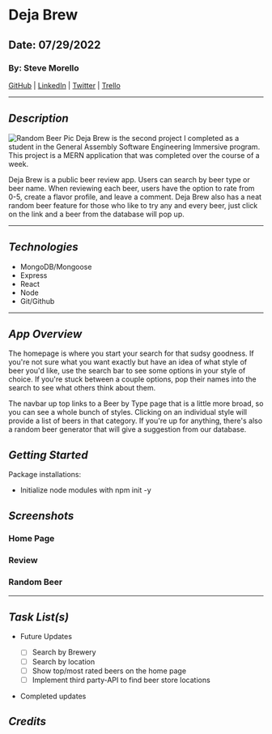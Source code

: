 # Deja Brew

## Date: 07/29/2022

### By: Steve Morello

[GitHub](https://github.com/scubastove4) | [LinkedIn](https://www.linkedin.com/in/stephen-morello/) | [Twitter](https://twitter.com/scubastove4) | [Trello](https://trello.com/b/dRCos2ci/deja-brew)

---

## **_Description_**

![Random Beer Pic](https://external-content.duckduckgo.com/iu/?u=https%3A%2F%2Fg.foolcdn.com%2Feditorial%2Fimages%2F492714%2Fbeer-on-a-table.jpg&f=1&nofb=1)
Deja Brew is the second project I completed as a student in the General Assembly Software Engineering Immersive program. This project is a MERN application that was completed over the course of a week.

Deja Brew is a public beer review app. Users can search by beer type or beer name. When reviewing each beer, users have the option to rate from 0-5, create a flavor profile, and leave a comment. Deja Brew also has a neat random beer feature for those who like to try any and every beer, just click on the link and a beer from the database will pop up.

---

## **_Technologies_**

- MongoDB/Mongoose
- Express
- React
- Node
- Git/Github

---

## **_App Overview_**

The homepage is where you start your search for that sudsy goodness. If you're not sure what you want exactly but have an idea of what style of beer you'd like, use the search bar to see some options in your style of choice. If you're stuck between a couple options, pop their names into the search to see what others think about them.

The navbar up top links to a Beer by Type page that is a little more broad, so you can see a whole bunch of styles. Clicking on an individual style will provide a list of beers in that category. If you're up for anything, there's also a random beer generator that will give a suggestion from our database.

## **_Getting Started_**

Package installations:

- Initialize node modules with npm init -y

## **_Screenshots_**

### Home Page

### Review

### Random Beer

---

## **_Task List(s)_**

- Future Updates

  - [ ] Search by Brewery
  - [ ] Search by location
  - [ ] Show top/most rated beers on the home page
  - [ ] Implement third party-API to find beer store locations

- Completed updates

## **_Credits_**
